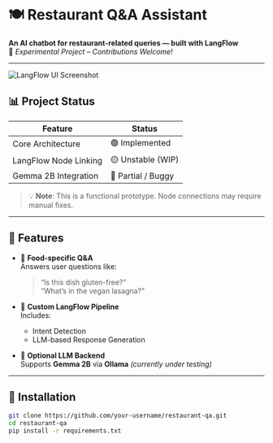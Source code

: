 # 🍽️ Restaurant Q&A Assistant

**An AI chatbot for restaurant-related queries — built with LangFlow**  
🧪 *Experimental Project – Contributions Welcome!*

---

![LangFlow UI Screenshot](#) <!-- Add actual image path -->

## 📊 Project Status

| Feature                 | Status              |
|------------------------|---------------------|
| Core Architecture      | 🟢 Implemented       |
| LangFlow Node Linking  | 🟡 Unstable (WIP)    |
| Gemma 2B Integration   | 🔴 Partial / Buggy   |

> 💡 **Note**: This is a functional prototype. Node connections may require manual fixes.

---

## 🚀 Features

- 🥗 **Food-specific Q&A**  
  Answers user questions like:  
  > “Is this dish gluten-free?”  
  > “What’s in the vegan lasagna?”

- 🧩 **Custom LangFlow Pipeline**  
  Includes:
  - Intent Detection
  - LLM-based Response Generation

- 🧠 **Optional LLM Backend**  
  Supports **Gemma 2B** via **Ollama** *(currently under testing)*

---

## 🔧 Installation

```bash
git clone https://github.com/your-username/restaurant-qa.git
cd restaurant-qa
pip install -r requirements.txt
